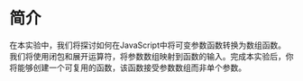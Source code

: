 # 简介

在本实验中，我们将探讨如何在JavaScript中将可变参数函数转换为数组函数。我们将使用闭包和展开运算符，将参数数组映射到函数的输入。完成本实验后，你将能够创建一个可复用的函数，该函数接受参数数组而非单个参数。
